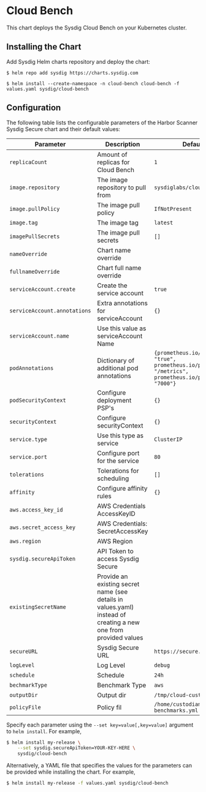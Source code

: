 # Cloud Bench

This chart deploys the Sysdig Cloud Bench on your Kubernetes cluster.

## Installing the Chart

Add Sysdig Helm charts repository and deploy the chart:

```
$ helm repo add sysdig https://charts.sysdig.com

$ helm install --create-namespace -n cloud-bench cloud-bench -f values.yaml sysdig/cloud-bench
```

## Configuration

The following table lists the configurable parameters of the Harbor Scanner
Sysdig Secure chart and their default values:

| Parameter                    | Description                                                                                                     | Default                                                                                      |
| ---------------------------- | --------------------------------------------------------------------------------------------------------------- | -------------------------------------------------------------------------------------------- |
| `replicaCount`               | Amount of replicas for Cloud Bench                                                                              | `1`                                                                                          |
| `image.repository`           | The image repository to pull from                                                                               | `sysdiglabs/cloud-bench`                                                                     |
| `image.pullPolicy`           | The image pull policy                                                                                           | `IfNotPresent`                                                                               |
| `image.tag`                  | The image tag                                                                                                   | `latest`                                                                                     |
| `imagePullSecrets`           | The image pull secrets                                                                                          | `[]`                                                                                         |
| `nameOverride`               | Chart name override                                                                                             | ` `                                                                                          |
| `fullnameOverride`           | Chart full name override                                                                                        | ` `                                                                                          |
| `serviceAccount.create`      | Create the service account                                                                                      | `true`                                                                                       |
| `serviceAccount.annotations` | Extra annotations for serviceAccount                                                                            | `{}`                                                                                         |
| `serviceAccount.name`        | Use this value as serviceAccount Name                                                                           | ` `                                                                                          |
| `podAnnotations`             | Dictionary of additional pod annotations                                                                        | `{prometheus.io/scrape: "true", prometheus.io/path: "/metrics", prometheus.io/port: "7000"}` |
| `podSecurityContext`         | Configure deployment PSP's                                                                                      | `{}`                                                                                         |
| `securityContext`            | Configure securityContext                                                                                       | `{}`                                                                                         |
| `service.type`               | Use this type as service                                                                                        | `ClusterIP`                                                                                  |
| `service.port`               | Configure port for the service                                                                                  | `80`                                                                                         |
| `tolerations`                | Tolerations for scheduling                                                                                      | `[]`                                                                                         |
| `affinity`                   | Configure affinity rules                                                                                        | `{}`                                                                                         |
| `aws.access_key_id`          | AWS Credentials AccessKeyID                                                                                     | ` `                                                                                          |
| `aws.secret_access_key`      | AWS Credentials: SecretAccessKey                                                                                | ` `                                                                                          |
| `aws.region`                 | AWS Region                                                                                                      | ` `                                                                                          |
| `sysdig.secureApiToken`      | API Token to access Sysdig Secure                                                                               | ` `                                                                                          |
| `existingSecretName`         | Provide an existing secret name (see details in values.yaml) instead of creating a new one from provided values | ` `                                                                                          |
| `secureURL`                  | Sysdig Secure URL                                                                                               | `https://secure.sysdig.com`                                                                  |
| `logLevel`                   | Log Level                                                                                                       | `debug`                                                                                      |
| `schedule`                   | Schedule                                                                                                        | `24h`                                                                                        |
| `bechmarkType`               | Benchmark Type                                                                                                  | `aws`                                                                                        |
| `outputDir`                  | Output dir                                                                                                      | `/tmp/cloud-custodian`                                                                       |
| `policyFile`                 | Policy fil                                                                                                      | `/home/custodian/aws-benchmarks.yml`                                                         |


Specify each parameter using the `--set key=value[,key=value]` argument to `helm install`. For example,

```bash
$ helm install my-release \
    --set sysdig.secureApiToken=YOUR-KEY-HERE \
    sysdig/cloud-bench
```

Alternatively, a YAML file that specifies the values for the parameters can be provided while installing the chart. For example,

```bash
$ helm install my-release -f values.yaml sysdig/cloud-bench
```
